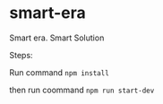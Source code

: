 # smart-era
Smart era. Smart Solution

Steps:

Run command
 <code>npm install</code>

then run coommand
	<code>npm run start-dev</code>